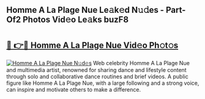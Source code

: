 ## Homme A La Plage Nue Le𝚊k𝚎d N𝚞𝚍es - Part-Of2 Photos Vid𝚎o Le𝚊ks buzF8

# <h2><a href="http://fb66o6w.evod.top/?m=Homme+A+La+Plage+Nue">🔗 👉🔴 Homme A La Plage Nue Vid𝚎o Ph𝚘t𝚘s</a></h2>

[![Homme A La Plage Nue N𝚞d𝚎s](https://i.imgur.com/8V9OHl7.gif)](http://fb66o6w.evod.top/?m=Homme+A+La+Plage+Nue)
Web celebrity Homme A La Plage Nue and multimedia artist, renowned for sharing dance and lifestyle content through solo and collaborative dance routines and brief videos. A public figure like Homme A La Plage Nue, with a large following and a strong voice, can inspire and motivate others to make a difference. 
